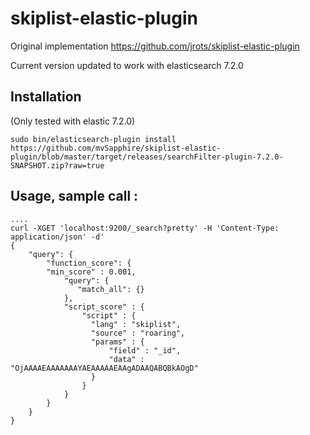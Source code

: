 # skiplist-elastic-plugin

Original implementation https://github.com/jrots/skiplist-elastic-plugin

Current version updated to work with elasticsearch 7.2.0

## Installation
(Only tested with elastic 7.2.0)
```
sudo bin/elasticsearch-plugin install https://github.com/mvSapphire/skiplist-elastic-plugin/blob/master/target/releases/searchFilter-plugin-7.2.0-SNAPSHOT.zip?raw=true
```
## Usage, sample call : 
```
....
curl -XGET 'localhost:9200/_search?pretty' -H 'Content-Type: application/json' -d'
{
    "query": {
        "function_score": {
	    "min_score" : 0.001,
            "query": {
               "match_all": {}
            },
            "script_score" : {
                "script" : {
                  "lang" : "skiplist",
                  "source" : "roaring",
                  "params" : {
                      "field" : "_id",
                      "data" : "OjAAAAEAAAAAAAYAEAAAAAEAAgADAAQABQBkAOgD"
                  }
                }
            }
        }
    }
}
```